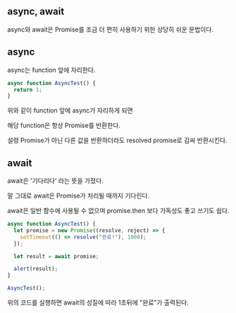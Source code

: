 ## async, await

async와 await은 Promise를 조금 더 편히 사용하기 위한 상당히 쉬운 문법이다.

## async

async는 function 앞에 자리한다.

```javascript
async function AsyncTest() {
  return 1;
}
```

위와 같이 function 앞에 async가 자리하게 되면

해당 function은 항상 Promise를 반환한다.

설령 Promise가 아닌 다른 값을 반환하더라도 resolved promise로 감싸 반환시킨다.

## await

await은 '기다리다' 라는 뜻을 가졌다.

말 그대로 await은 Promise가 처리될 때까지 기다린다.

await은 일반 함수에 사용될 수 없으며 promise.then 보다 가독성도 좋고 쓰기도 쉽다.

```javascript
async function AsyncTest() {
  let promise = new Promise((resolve, reject) => {
    setTimeout(() => resolve("완료!"), 1000);
  });

  let result = await promise;

  alert(result);
}

AsyncTest();
```

위의 코드를 실행하면 await의 성질에 따라 1초뒤에 "완료"가 출력된다.
